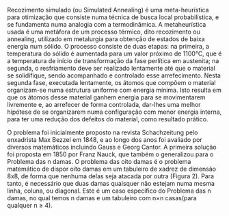 

  Recozimento simulado (ou Simulated Annealing) é uma meta-heurística para otimização que consiste numa técnica de busca local probabilística, e se fundamenta numa analogia com a termodinâmica.
	A metaheurística usada é uma metáfora de um processo térmico, dito recozimento ou annealing, utilizado em metalurgia para obtenção de estados de baixa energia num sólido. O processo consiste de duas etapas: na primeira, a temperatura do sólido é aumentada para um valor próximo de 1100°C, que é a temperatura de início de transformação da fase perlítica em austenita; na segunda, o resfriamento deve ser realizado lentamente até que o material se solidifique, sendo acompanhado e controlado esse arrefecimento. Nesta segunda fase, executada lentamente, os átomos que compõem o material organizam-se numa estrutura uniforme com energia mínima. Isto resulta em que os átomos desse material ganhem energia para se movimentarem livremente e, ao arrefecer de forma controlada, dar-lhes uma melhor hipótese de se organizarem numa configuração com menor energia interna, para ter uma redução dos defeitos do material, como resultado prático.


O problema foi inicialmente proposto na revista Schachzeitung pelo enxadrista Max Bezzel em 1848, e ao longo dos anos foi avaliado por diversos matemáticos incluindo Gauss e Georg Cantor. A primeira solução foi proposta em 1850 por Franz Nauck, que também o generalizou para o Problema das n damas.
	O problema das oito damas é o problema matemático de dispor oito damas em um tabuleiro de xadrez de dimensão 8x8, de forma que nenhuma delas seja atacada por outra (Figura 2). Para tanto, é necessário que duas damas quaisquer não estejam numa mesma linha, coluna, ou diagonal. Este é um caso específico do Problema das n damas, no qual temos n damas e um tabuleiro com n×n casas(para qualquer n  ≥ 4).

